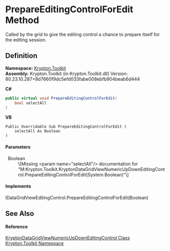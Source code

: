 # PrepareEditingControlForEdit Method


Called by the grid to give the editing control a chance to prepare itself for the editing session.



## Definition
**Namespace:** <a href="79d2eac2-21f4-54ff-7552-b20c33c30600.md">Krypton.Toolkit</a>  
**Assembly:** Krypton.Toolkit (in Krypton.Toolkit.dll) Version: 80.23.10.287+8d7660f9dc5efd033fabe008ebfb904beab6d444

**C#**
``` C#
public virtual void PrepareEditingControlForEdit(
	bool selectAll
)
```
**VB**
``` VB
Public Overridable Sub PrepareEditingControlForEdit ( 
	selectAll As Boolean
)
```



#### Parameters
<dl><dt>  Boolean</dt><dd>\[Missing &lt;param name="selectAll"/&gt; documentation for "M:Krypton.Toolkit.KryptonDataGridViewNumericUpDownEditingControl.PrepareEditingControlForEdit(System.Boolean)"\]</dd></dl>

#### Implements
IDataGridViewEditingControl.PrepareEditingControlForEdit(Boolean)  


## See Also


#### Reference
<a href="70fde2c9-103f-75d0-6395-49d760adec2b.md">KryptonDataGridViewNumericUpDownEditingControl Class</a>  
<a href="79d2eac2-21f4-54ff-7552-b20c33c30600.md">Krypton.Toolkit Namespace</a>  
